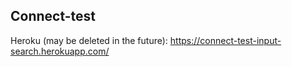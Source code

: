 ## Connect-test

Heroku (may be deleted in the future): https://connect-test-input-search.herokuapp.com/
